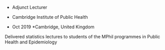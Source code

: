 
* Adjunct Lecturer

* Cambridge Institute of Public Health
* Oct 2019 
*Cambridge, United Kingdom

Delivered statistics lectures to students of the MPhil programmes in Public Health and Epidemiology
